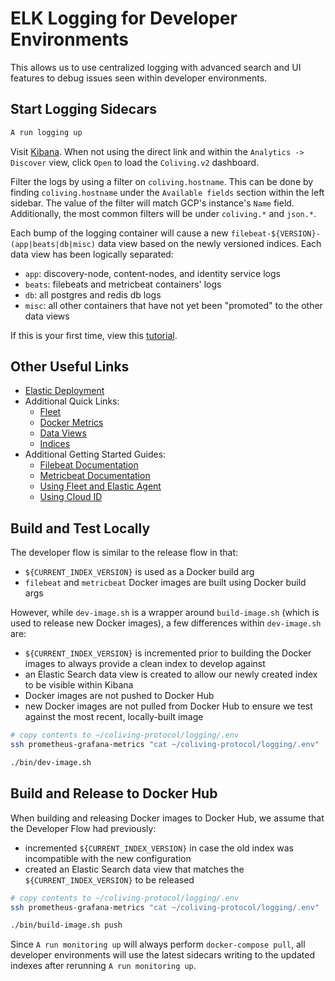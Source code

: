# ELK Logging for Developer Environments

This allows us to use centralized logging with advanced search and UI features to debug
issues seen within developer environments.

## Start Logging Sidecars

```bash
A run logging up
```

Visit [Kibana](https://coliving-1.kb.us-central1.gcp.cloud.es.io:9243/app/discover#/view/48085400-f27a-11ec-b372-d5cf9468d92b).
When not using the direct link and within the
`Analytics -> Discover` view, click `Open` to load the `Coliving.v2` dashboard.

Filter the logs by using a filter on `coliving.hostname`. This can be done by finding
`coliving.hostname` under the `Available fields` section within the left sidebar.
The value of the filter will match GCP's instance's `Name` field.
Additionally, the most common filters will be under `coliving.*` and `json.*`.

Each bump of the logging container will cause a new
`filebeat-${VERSION}-(app|beats|db|misc)` data view based on the newly versioned indices.
Each data view has been logically separated:

* `app`: discovery-node, content-nodes, and identity service logs
* `beats`: filebeats and metricbeat containers' logs
* `db`: all postgres and redis db logs
* `misc`: all other containers that have not yet been "promoted" to the other data views

If this is your first time, view this [tutorial](https://www.elastic.co/guide/en/kibana/8.2/document-explorer.html).

## Other Useful Links

* [Elastic Deployment](https://cloud.elastic.co/deployments/814a17235d004d12bb315e8d466e32e3)
* Additional Quick Links:
    * [Fleet](https://coliving-1.kb.us-central1.gcp.cloud.es.io:9243/app/fleet/agents)
    * [Docker Metrics](https://coliving-1.kb.us-central1.gcp.cloud.es.io:9243/app/kibana#/dashboard/docker-AV4REOpp5NkDleZmzKkE)
    * [Data Views](https://coliving-1.kb.us-central1.gcp.cloud.es.io:9243/app/management/kibana/dataViews)
    * [Indices](https://coliving-1.kb.us-central1.gcp.cloud.es.io:9243/app/management/data/index_management/indices)
* Additional Getting Started Guides:
    * [Filebeat Documentation](https://www.elastic.co/guide/en/beats/filebeat/current/filebeat-overview.html)
    * [Metricbeat Documentation](https://www.elastic.co/guide/en/beats/metricbeat/current/metricbeat-overview.html)
    * [Using Fleet and Elastic Agent](https://www.elastic.co/guide/en/fleet/current/fleet-elastic-agent-quick-start.html)
    * [Using Cloud ID](https://www.elastic.co/guide/en/cloud-enterprise/current/ece-cloud-id.html)


## Build and Test Locally

The developer flow is similar to the release flow in that:

* `${CURRENT_INDEX_VERSION}` is used as a Docker build arg
* `filebeat` and `metricbeat` Docker images are built using Docker build args

However, while `dev-image.sh` is a wrapper around `build-image.sh` (which is used to release new Docker images), a few differences within `dev-image.sh` are:

* `${CURRENT_INDEX_VERSION}` is incremented prior to building the Docker images to always provide a clean index to develop against
* an Elastic Search data view is created to allow our newly created index to be visible within Kibana
* Docker images are not pushed to Docker Hub
* new Docker images are not pulled from Docker Hub to ensure we test against the most recent, locally-built image

```bash
# copy contents to ~/coliving-protocol/logging/.env
ssh prometheus-grafana-metrics "cat ~/coliving-protocol/logging/.env"

./bin/dev-image.sh
```

## Build and Release to Docker Hub

When building and releasing Docker images to Docker Hub, we assume that the Developer Flow had previously:

* incremented `${CURRENT_INDEX_VERSION}` in case the old index was incompatible with the new configuration
* created an Elastic Search data view that matches the `${CURRENT_INDEX_VERSION}` to be released

```bash
# copy contents to ~/coliving-protocol/logging/.env
ssh prometheus-grafana-metrics "cat ~/coliving-protocol/logging/.env"

./bin/build-image.sh push
```

Since `A run monitoring up` will always perform `docker-compose pull`, all developer environments will use the latest sidecars writing to the updated indexes after rerunning `A run monitoring up`.
